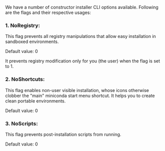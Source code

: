 We have a number of constructor installer CLI options available. Following are the flags and their respective usages:

### 1. NoRegistry:
This flag prevents all registry manipulations that allow easy installation in sandboxed environments. 

Default value: 0 

It prevents registry modification only for you (the user) when the flag is set to 1.

### 2. NoShortcuts:
This flag enables non-user visible installation, whose icons otherwise clobber the "main" miniconda start menu shortcut. It helps you to create clean portable environments.

Default value: 0 

### 3. NoScripts:
This flag prevents post-installation scripts from running.

Default value: 0